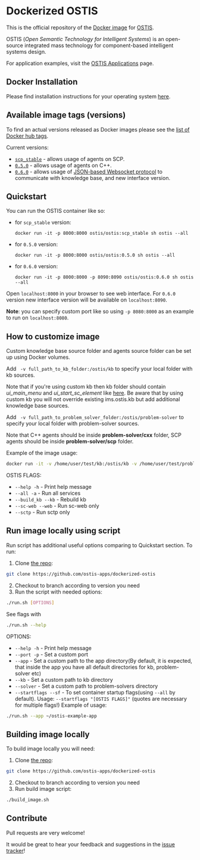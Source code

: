 # Dockerized OSTIS

This is the official repository of the [Docker image](https://hub.docker.com/r/ostis/ostis) for [OSTIS](http://ims.ostis.net).

OSTIS (*Open Semantic Technology for Intelligent Systems*) is an open-source integrated mass technology for component-based intelligent systems design.

For application examples, visit the [OSTIS Applications](https://github.com/ostis-apps/) page.

## Docker Installation

Please find installation instructions for your operating system [here](https://docs.docker.com/install).

## Available image tags (versions)

To find an actual versions released as Docker images please see the [list of Docker hub tags](https://hub.docker.com/r/ostis/ostis/tags/).

Current versions:
* [`scp_stable`](https://github.com/ostis-apps/ostis-example-app/tree/scp_stable) - allows usage of agents on SCP.
* [`0.5.0`](https://github.com/ostis-apps/ostis-example-app/tree/0.5.0) - allows usage of agents on C++.
* [`0.6.0`](https://github.com/ostis-apps/ostis-example-app/tree/0.6.0) -  allows usage of [JSON-based Websocket protocol](http://ostis-dev.github.io/sc-machine/http/websocket/) to communicate with knowledge base, and new interface version.

## Quickstart
You can run the OSTIS container like so:
* for `scp_stable` version:
    ```
    docker run -it -p 8000:8000 ostis/ostis:scp_stable sh ostis --all
    ```
* for `0.5.0` version:
    ```
    docker run -it -p 8000:8000 ostis/ostis:0.5.0 sh ostis --all
    ```
* for `0.6.0` version:
    ```
    docker run -it -p 8000:8000 -p 8090:8090 ostis/ostis:0.6.0 sh ostis --all
    ```
Open `localhost:8000` in your browser to see web interface. For `0.6.0` version new interface version will be available on `localhost:8090`.

**Note**: you can specify custom port like so using `-p 8080:8000` as an example to run on `localhost:8080`.

## How to customize image

Custom knowledge base source folder and agents source folder can be set up using Docker volumes.

Add ``` -v full_path_to_kb_folder:/ostis/kb``` to specify your local folder with kb sources. 

Note that if you're using custom kb then kb folder should contain *ui_main_menu* and *ui_start_sc_element* like [here](https://github.com/ostis-apps/dockerized-ostis/tree/v0.5.0/kb). 
Be aware that by using custom kb you will not override existing ims.ostis.kb but add additional knowledge base sources.

Add ``` -v full_path_to_problem_solver_folder:/ostis/problem-solver``` to specify your local folder with problem-solver sources. 

Note that C++ agents should be inside **problem-solver/cxx** folder, SCP agents should be inside **problem-solver/scp** folder.

Example of the image usage:
```bash
docker run -it -v /home/user/test/kb:/ostis/kb -v /home/user/test/problem-solver:/ostis/problem-solver -p 8000:8000 ostis/ostis:scp_stable sh ostis [OSTIS FLAGS]
```
OSTIS FLAGS:
  * `--help -h` - Print help message
  * `--all -a` - Run all services
  * `--build_kb --kb` - Rebuild kb
  * `--sc-web --web` - Run sc-web only
  * `--sctp` - Run sctp only

## Run image locally using script

Run script has additional useful options comparing to Quickstart section. To run:
1. Clone [the repo](https://github.com/ostis-apps/dockerized-ostis):
  ```bash
  git clone https://github.com/ostis-apps/dockerized-ostis
  ```
2. Checkout to branch according to version you need
3. Run the script with needed options:
  ```bash
  ./run.sh [OPTIONS]
  ```
  See flags with
  ```bash
  ./run.sh --help
  ```
  OPTIONS:  
  * `--help -h` - Print help message
  * `--port -p` - Set a custom port
  * `--app` - Set a custom path to the app directory(By default, it is expected, that inside the app you have all default directories for kb, problem-solver etc)
  * `--kb` - Set a custom path to kb directory
  * `--solver` - Set a custom path to problem-solvers directory
  * `--startflags --sf` - To set container startup flags(using `--all` by default). Usage: `--startflags "[OSTIS FLAGS]"` (quotes are necessary for multiple flags!)
  Example of usage:
  ```bash
  ./run.sh --app ~/ostis-example-app
  ```

## Building image locally

To build image locally you will need:
1. Clone [the repo](https://github.com/ostis-apps/dockerized-ostis):
  ```bash
  git clone https://github.com/ostis-apps/dockerized-ostis
  ```
2. Checkout to branch according to version you need
3. Run build image script:
  ```bash
  ./build_image.sh
  ```

## Contribute

Pull requests are very welcome!

It would be great to hear your feedback and suggestions in the [issue tracker](https://github.com/ostis-apps/dockerized-ostis/issues)!
